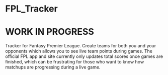 # FPL_Tracker

# WORK IN PROGRESS

Tracker for Fantasy Premier League. Create teams for both you and your opponents which allows you to see live team points during games.
The official FPL app and site currently only updates total scores once games are finished, which can be frustrating for those who want to
know how matchups are progressing during a live game.
